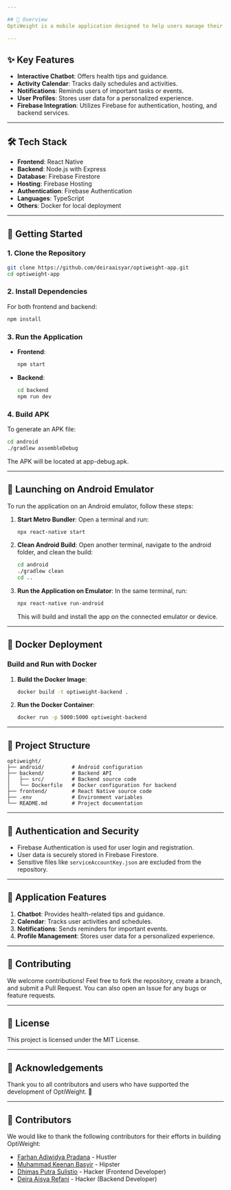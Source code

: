 ```yaml
---

## 📱 Overview
OptiWeight is a mobile application designed to help users manage their weight effectively. It provides features like activity tracking, chatbot assistance, notifications, and user profile management to create a personalized experience.

---
```


## ✨ Key Features
- **Interactive Chatbot**: Offers health tips and guidance.
- **Activity Calendar**: Tracks daily schedules and activities.
- **Notifications**: Reminds users of important tasks or events.
- **User Profiles**: Stores user data for a personalized experience.
- **Firebase Integration**: Utilizes Firebase for authentication, hosting, and backend services.

---

## 🛠️ Tech Stack
- **Frontend**: React Native
- **Backend**: Node.js with Express
- **Database**: Firebase Firestore
- **Hosting**: Firebase Hosting
- **Authentication**: Firebase Authentication
- **Languages**: TypeScript
- **Others**: Docker for local deployment

---

## 🚀 Getting Started

### 1. Clone the Repository
```bash
git clone https://github.com/deiraaisyar/optiweight-app.git
cd optiweight-app
```

### 2. Install Dependencies
For both frontend and backend:
```bash
npm install
```

### 3. Run the Application
- **Frontend**:
  ```bash
  npm start
  ```
- **Backend**:
  ```bash
  cd backend
  npm run dev
  ```

### 4. Build APK
To generate an APK file:
```bash
cd android
./gradlew assembleDebug
```
The APK will be located at app-debug.apk.

---

## 📱 Launching on Android Emulator

To run the application on an Android emulator, follow these steps:

1. **Start Metro Bundler**:
   Open a terminal and run:
   ```bash
   npx react-native start
   ```

2. **Clean Android Build**:
   Open another terminal, navigate to the android folder, and clean the build:
   ```bash
   cd android
   ./gradlew clean
   cd ..
   ```

3. **Run the Application on Emulator**:
   In the same terminal, run:
   ```bash
   npx react-native run-android
   ```

   This will build and install the app on the connected emulator or device.

---

## 🐳 Docker Deployment

### Build and Run with Docker
1. **Build the Docker Image**:
   ```bash
   docker build -t optiweight-backend .
   ```
2. **Run the Docker Container**:
   ```bash
   docker run -p 5000:5000 optiweight-backend
   ```

---

## 📂 Project Structure
```
optiweight/
├── android/         # Android configuration
├── backend/         # Backend API
│   ├── src/         # Backend source code
│   └── Dockerfile   # Docker configuration for backend
├── frontend/        # React Native source code
├── .env             # Environment variables
└── README.md        # Project documentation
```

---

## 🔐 Authentication and Security
- Firebase Authentication is used for user login and registration.
- User data is securely stored in Firebase Firestore.
- Sensitive files like `serviceAccountKey.json` are excluded from the repository.

---

## 📱 Application Features
1. **Chatbot**: Provides health-related tips and guidance.
2. **Calendar**: Tracks user activities and schedules.
3. **Notifications**: Sends reminders for important events.
4. **Profile Management**: Stores user data for a personalized experience.

---

## 🤝 Contributing
We welcome contributions! Feel free to fork the repository, create a branch, and submit a Pull Request. You can also open an Issue for any bugs or feature requests.

---

## 📄 License
This project is licensed under the MIT License.

---

## 🙏 Acknowledgements
Thank you to all contributors and users who have supported the development of OptiWeight. 🚀

---

## 👥 Contributors

We would like to thank the following contributors for their efforts in building OptiWeight:

- [Farhan Adiwidya Pradana](https://github.com/Farscent) - Hustler
- [Muhammad Keenan Basyir]() - Hipster
- [Dhimas Putra Sulistio](https://github.com/muddglobb) - Hacker (Frontend Developer)
- [Deira Aisya Refani](https://github.com/deiraaisyar) - Hacker (Backend Developer)

